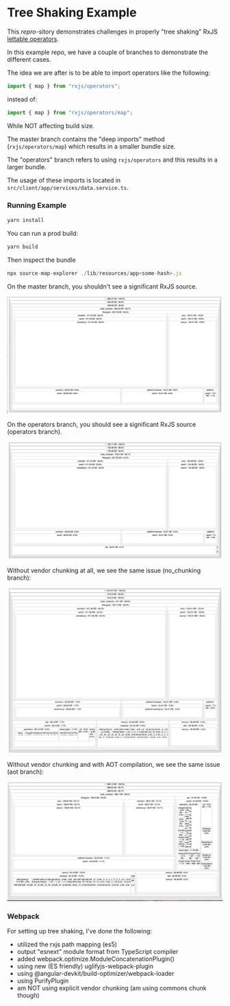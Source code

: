 # Tree Shaking Example

This _repro_-sitory demonstrates challenges in properly "tree shaking" RxJS [lettable operators](https://github.com/ReactiveX/rxjs/blob/master/doc/lettable-operators.md).

In this example repo, we have a couple of branches to demonstrate the different cases.

The idea we are after is to be able to import operators like the following:

```js
import { map } from "rxjs/operators";
```

instead of:

```js
import { map } from "rxjs/operators/map";
```

While NOT affecting build size.

The master branch contains the "deep imports" method (`rxjs/operators/map`) which results in a smaller bundle size.

The "operators" branch refers to using `rxjs/operators` and this results in a larger bundle.

The usage of these imports is located in `src/client/app/services/data.service.ts`.

### Running Example

```js
yarn install
```

You can run a prod build:

```js
yarn build
```

Then inspect the bundle

```js
npx source-map-explorer ./lib/resources/app<some-hash>.js
```

On the master branch, you shouldn't see a significant RxJS source.

![Alt text](doc/deep_import.png?raw=true)

On the operators branch, you should see a significant RxJS source (operators branch).

![Alt text](doc/operators.png?raw=true)

Without vendor chunking at all, we see the same issue (no_chunking branch):

![Alt text](doc/no_chunking.png?raw=true)

Without vendor chunking and with AOT compilation, we see the same issue (aot branch):

![Alt text](doc/aot.png?raw=true)

### Webpack

For setting up tree shaking, I've done the following:

* utilized the rxjs path mapping (es5)
* output "esnext" module format from TypeScript compiler
* added webpack.optimize.ModuleConcatenationPlugin()
* using new (ES friendly) uglifyjs-webpack-plugin
* using @angular-devkit/build-optimizer/webpack-loader
* using PurifyPlugin
* am NOT using explicit vendor chunking (am using commons chunk though)

